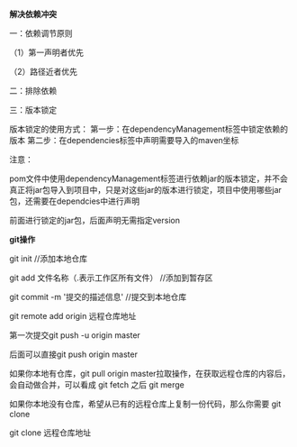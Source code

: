 **解决依赖冲突**

一：依赖调节原则

（1）第一声明者优先

（2）路径近者优先

二：排除依赖

三：版本锁定

版本锁定的使用方式：
第一步：在dependencyManagement标签中锁定依赖的版本
第二步：在dependencies标签中声明需要导入的maven坐标

注意：

pom文件中使用dependencyManagement标签进行依赖jar的版本锁定，并不会真正将jar包导入到项目中，只是对这些jar的版本进行锁定，项目中使用哪些jar包，还需要在dependcies中进行声明

前面进行锁定的jar包，后面声明无需指定version

**git操作**



git init  //添加本地仓库

git add 文件名称（.表示工作区所有文件） //添加到暂存区

git commit -m '提交的描述信息'  //提交到本地仓库





git remote add origin 远程仓库地址

第一次提交git push -u origin master

后面可以直接git push origin master

如果你本地有仓库，git pull origin master拉取操作，在获取远程仓库的内容后，会自动做合并，可以看成 git fetch 之后 git merge

如果你本地没有仓库，希望从已有的远程仓库上复制一份代码，那么你需要 git clone 

git clone 远程仓库地址

